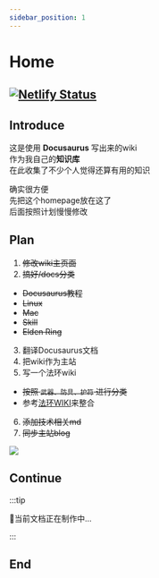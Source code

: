 ```yaml
---
sidebar_position: 1
---
```


# Home  
[![Netlify Status](https://api.netlify.com/api/v1/badges/a2eca641-bd62-4528-af57-50362d7c10d7/deploy-status)](https://app.netlify.com/sites/chirophy/deploys)
---

## Introduce
这是使用 **Docusaurus** 写出来的wiki  
作为我自己的**知识库**  
在此收集了不少个人觉得还算有用的知识  
        
确实很方便  
先把这个homepage放在这了  
后面按照计划慢慢修改  

## Plan
1. ~~修改wiki主页面~~
2. ~~搞好/docs分类~~
 - ~~Docusaurus教程~~
 - ~~Linux~~
 - ~~Mac~~
 - ~~Skill~~
 - ~~Elden Ring~~
3. 翻译Docusaurus文档
4. 把wiki作为主站
5. 写一个法环wiki
 - ~~按照 `武器、防具、护符` 进行分类~~
 - 参考[法环WIKI](https://docs.qq.com/sheet/DSG9JUFJKbWdHVUls)来整合
6. ~~添加技术相关md~~
7. ~~同步主站blog~~

![](https://img-1255648810.cos.ap-guangzhou.myqcloud.com/wiki/9kCNV.jpg)
## Continue
:::tip 

🍹当前文档正在制作中...

:::

## End